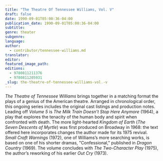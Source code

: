 ```yaml
---
title: "The Theatre Of Tennessee Williams, Vol. V"
draft: false
date: 1990-09-01T05:00:36-04:00
publication_date: 1990-09-01T05:00:36-04:00
subtitle:
genre: theater
subgenre:
language:
author:
  - contributor/tennessee-williams.md
translator:
editor:
featured_image_path:
editions:
  - 9780811211376
  - 9780811205931
_slug: the-theatre-of-tennessee-williams-vol.-v
---
```


_The Theatre of Tennessee Williams_ brings together in a matching format the plays of a genius of the American theatre. Arranged in chronological order, this ongoing series includes the original cast listings and production notes. Leading off _Volume 5_ is _The Milk Train Doesn’t Stop Here Anymore_ (1964), a play that explores the tenacity of the human body and spirit when confronted with death. The more light-hearted _Kingdom of Earth_ (_The Seven Descents of Myrtle_) was first produced on Broadway in 1968: the text offered here incorporates changes the author made for its 1975 revival. _Small Craft Warnings_ (1972), one of Williams’s more searching works, is based on one of his shorter dramas, "Confessional," published in _Dragon Country_ (1969). The volume concludes with _The Two-Character Play_ (1975), the author’s reworking of his earlier _Out Cry_ (1973).

